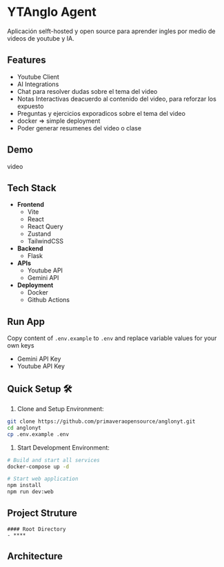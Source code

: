 # YTAnglo Agent
Aplicación selft-hosted y open source para aprender ingles por medio de videos de youtube y IA.

## Features
- Youtube Client
- AI Integrations
- Chat para resolver dudas sobre el tema del video
- Notas Interactivas deacuerdo al contenido del video, para reforzar los expuesto
- Preguntas y ejercicios exporadicos sobre el tema del video
- docker => simple deployment
- Poder generar resumenes del video o clase

## Demo
video

## Tech Stack
- **Frontend**
  - Vite
  - React
  - React Query
  - Zustand
  - TailwindCSS
- **Backend**
  - Flask
- **APIs**
  - Youtube API
  - Gemini API
- **Deployment**
  - Docker
  - Github Actions

## Run App
Copy content of `.env.example` to `.env` and replace variable values for your own keys

- Gemini API Key
- Youtube API Key

## Quick Setup 🛠️
1. Clone and Setup Environment:
```bash
git clone https://github.com/primaveraopensource/anglonyt.git
cd anglonyt
cp .env.example .env
```

1. Start Development Environment:
```bash
# Build and start all services
docker-compose up -d

# Start web application
npm install
npm run dev:web
```
## Project Struture

```markmap
#### Root Directory
- ****
```

## Architecture